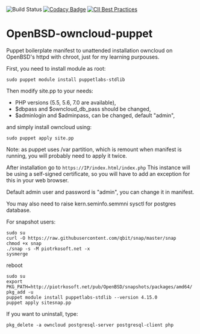 ![Build Status](http://migotka.tk:8000/job/1-62-owncloud-puppet-deploy/badge/icon)
[![Codacy Badge](https://api.codacy.com/project/badge/Grade/b45d32d1016f4cbd92313b9ed46e4609)](https://www.codacy.com/app/kmonticolo/OpenBSD-owncloud-puppet?utm_source=github.com&amp;utm_medium=referral&amp;utm_content=kmonticolo/OpenBSD-owncloud-puppet&amp;utm_campaign=Badge_Grade)
[![CII Best Practices](https://bestpractices.coreinfrastructure.org/projects/1647/badge)](https://bestpractices.coreinfrastructure.org/projects/1647)

# OpenBSD-owncloud-puppet
Puppet boilerplate manifest to unattended installation owncloud on OpenBSD's httpd with chroot, just for my learning purpouses.

First, you need to install module as root: 
```
sudo puppet module install puppetlabs-stdlib
```
Then modify site.pp to your needs:
- PHP versions (5.5, 5.6, 7.0 are available),
- $dbpass and $owncloud_db_pass should be changed,
- $adminlogin and $adminpass, can be changed, default "admin",

and simply install owncloud using:
```
sudo puppet apply site.pp
```
Note: as puppet uses /var partition, which is remount when manifest is running, you will probably need to apply it twice.

After installation go to `https://IP/index.html/index.php`
This instance will be using a self-signed certificate, so you will have to add an exception for this in your web browser.

Default admin user and password is "admin", you can change it in manifest.

You may also need to raise kern.seminfo.semmni sysctl for postgres database.

For snapshot users:
```
sudo su
curl -O https://raw.githubusercontent.com/qbit/snap/master/snap
chmod +x snap
./snap -s -M piotrkosoft.net -x
sysmerge
```
reboot
```
sudo su
export PKG_PATH=http://piotrkosoft.net/pub/OpenBSD/snapshots/packages/amd64/
pkg_add -u
puppet module install puppetlabs-stdlib --version 4.15.0
puppet apply sitesnap.pp
```
If you want to uninstall, type:
```
pkg_delete -a owncloud postgresql-server postgresql-client php
```

